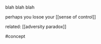 
blah blah blah

perhaps you losoe your [[sense of control]]


related: [[adversity paradox]]

#concept 